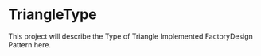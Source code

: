 # TriangleType
This project will describe the Type of Triangle
Implemented FactoryDesign Pattern here.
